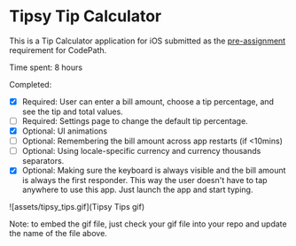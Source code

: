 # Tipsy Tip Calculator

This is a Tip Calculator application for iOS submitted as the [pre-assignment](https://gist.github.com/timothy1ee/7747214) requirement for CodePath.

Time spent: 8 hours

Completed:

* [x] Required: User can enter a bill amount, choose a tip percentage, and see the tip and total values.
* [ ] Required: Settings page to change the default tip percentage.
* [x] Optional: UI animations
* [ ] Optional: Remembering the bill amount across app restarts (if <10mins)
* [ ] Optional: Using locale-specific currency and currency thousands separators.
* [x] Optional: Making sure the keyboard is always visible and the bill amount is always the first responder. This way the user doesn't have to tap anywhere to use this app. Just launch the app and start typing.

![assets/tipsy_tips.gif](Tipsy Tips gif)

Note: to embed the gif file, just check your gif file into your repo and update the name of the file above.
